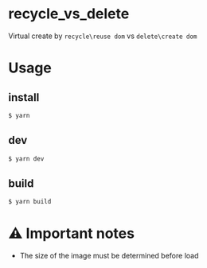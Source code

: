 # recycle_vs_delete

Virtual create by `recycle\reuse dom` vs `delete\create dom`

# Usage

## install

```bash
$ yarn
```

## dev

```bash
$ yarn dev
```

## build

```bash
$ yarn build
```

# ⚠ Important notes

- The size of the image must be determined before load
